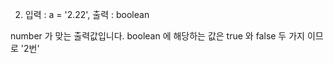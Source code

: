 <!-- # 문제4 : 변수의 타입2

다음 변수 a를 `typeof(a)`로 넣었을 때 출력될 값과의 연결이 알맞지 않은 것은?

1)  입력 : a =1,   출력 : number

2)  입력 : a = 2.22,   출력 : boolean

3)  입력 : a = 'p',   출력 : string

4)  입력 : a = [1, 2, 3],   출력 : object -->

2.  입력 : a = '2.22', 출력 : boolean

number 가 맞는 출력값입니다. boolean 에 해당하는 값은 true 와 false 두 가지 이므로 '2번'
